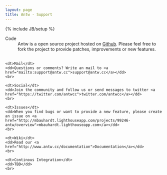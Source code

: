 ```yaml
---
layout: page
title: Antw - Support
---
```

{% include JB/setup %}

<dl>
	<dt>Code</dt>
	<dd>Antw is a open source project hosted on <a href="https://github.com/mbauhardt/antw">Github</a>. Please feel free to fork the project to provide patches, improvements or new features.</dd>
	<br>

	<dt>Mail</dt>
	<dd>Questions or comments? Write an mail to <a href="mailto:support@antw.cc">support@antw.cc</a></dd>
	<br>

	<dt>Social</dt>
	<dd>Join the community and follow us or send messages to twitter <a href="https://twitter.com/antwcc">twitter.com/antwcc</a></dd>
	<br>

	<dt>Issues</dt>
	<dd>When you find bugs or want to provide a new feature, please create an issue on <a href="http://mbauhardt.lighthouseapp.com/projects/99246-antw/overview">mbauhardt.lighthouseapp.com</a></dd>
	<br>

	<dt>Wiki</dt>
	<dd>Read our <a href="http://www.antw.cc/documentation">Documentation</a></dd>
	<br>

	<dt>Continous Integration</dt>
	<dd>TBD</dd>
	<br>
</dl>
